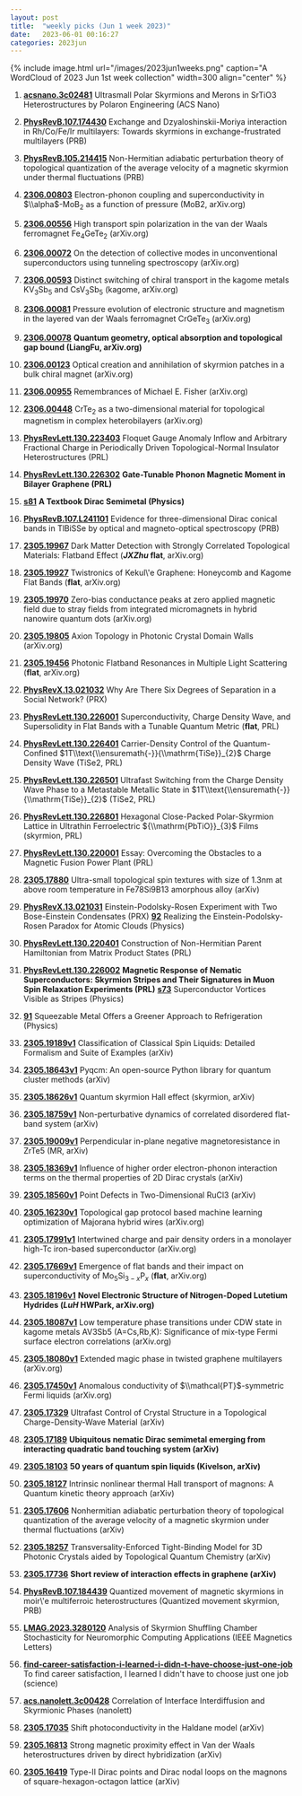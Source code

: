 ```yaml
---
layout: post
title:  "weekly picks (Jun 1 week 2023)"
date:   2023-06-01 00:16:27
categories: 2023jun
---
```



{% include image.html url="/images/2023jun1weeks.png" caption="A WordCloud of 2023 Jun 1st week collection" width=300 align="center" %}



1. **[acsnano.3c02481](https://doi.org/10.1021/acsnano.3c02481)** Ultrasmall Polar Skyrmions and Merons in SrTiO3 Heterostructures by Polaron Engineering (ACS Nano)

1. **[PhysRevB.107.174430](https://link.aps.org/doi/10.1103/PhysRevB.107.174430)** Exchange and Dzyaloshinskii-Moriya interaction in Rh/Co/Fe/Ir multilayers: Towards skyrmions in exchange-frustrated multilayers (PRB)






1. **[PhysRevB.105.214415](https://link.aps.org/doi/10.1103/PhysRevB.105.214415)** Non-Hermitian adiabatic perturbation theory of topological quantization of the average velocity of a magnetic skyrmion under thermal fluctuations (PRB)



1. **[2306.00803](http://arxiv.org/abs/2306.00803)** Electron-phonon coupling and superconductivity in $\\alpha$-MoB$_2$ as a function of pressure (MoB2, arXiv.org)

1. **[2306.00556](http://arxiv.org/abs/2306.00556)** High transport spin polarization in the van der Waals ferromagnet Fe$_4$GeTe$_2$ (arXiv.org)

1. **[2306.00072](http://arxiv.org/abs/2306.00072)** On the detection of collective modes in unconventional superconductors using tunneling spectroscopy (arXiv.org)

1. **[2306.00593](http://arxiv.org/abs/2306.00593)** Distinct switching of chiral transport in the kagome metals KV$_3$Sb$_5$ and CsV$_3$Sb$_5$ (kagome, arXiv.org)

1. **[2306.00081](http://arxiv.org/abs/2306.00081)** Pressure evolution of electronic structure and magnetism in the layered van der Waals ferromagnet CrGeTe$_3$ (arXiv.org)

1. **[2306.00078](http://arxiv.org/abs/2306.00078)** **Quantum geometry, optical absorption and topological gap bound (LiangFu, arXiv.org)**

1. **[2306.00123](http://arxiv.org/abs/2306.00123)** Optical creation and annihilation of skyrmion patches in a bulk chiral magnet (arXiv.org)

1. **[2306.00955](http://arxiv.org/abs/2306.00955)** Remembrances of Michael E. Fisher (arXiv.org)

1. **[2306.00448](http://arxiv.org/abs/2306.00448)** CrTe$_2$ as a two-dimensional material for topological magnetism in complex heterobilayers (arXiv.org)

1. **[PhysRevLett.130.223403](https://link.aps.org/doi/10.1103/PhysRevLett.130.223403)** Floquet Gauge Anomaly Inflow and Arbitrary Fractional Charge in Periodically Driven Topological-Normal Insulator Heterostructures (PRL)

1. **[PhysRevLett.130.226302](https://link.aps.org/doi/10.1103/PhysRevLett.130.226302)** **Gate-Tunable Phonon Magnetic Moment in Bilayer Graphene (PRL)**

1. **[s81](https://physics.aps.org/articles/v16/s81)** **A Textbook Dirac Semimetal (Physics)**

1. **[PhysRevB.107.L241101](https://link.aps.org/doi/10.1103/PhysRevB.107.L241101)** Evidence for three-dimensional Dirac conical bands in TlBiSSe by optical and magneto-optical spectroscopy (PRB)




1. **[2305.19967](http://arxiv.org/abs/2305.19967)** Dark Matter Detection with Strongly Correlated Topological Materials: Flatband Effect (__*JXZhu* flat__, arXiv.org)

1. **[2305.19927](http://arxiv.org/abs/2305.19927)** Twistronics of Kekul\\'e Graphene: Honeycomb and Kagome Flat Bands (**flat**, arXiv.org)

1. **[2305.19970](http://arxiv.org/abs/2305.19970)** Zero-bias conductance peaks at zero applied magnetic field due to stray fields from integrated micromagnets in hybrid nanowire quantum dots (arXiv.org)

1. **[2305.19805](http://arxiv.org/abs/2305.19805)** Axion Topology in Photonic Crystal Domain Walls (arXiv.org)

1. **[2305.19456](http://arxiv.org/abs/2305.19456)** Photonic Flatband Resonances in Multiple Light Scattering (**flat**, arXiv.org)

1. **[PhysRevX.13.021032](https://link.aps.org/doi/10.1103/PhysRevX.13.021032)** Why Are There Six Degrees of Separation in a Social Network? (PRX)

1. **[PhysRevLett.130.226001](https://link.aps.org/doi/10.1103/PhysRevLett.130.226001)** Superconductivity, Charge Density Wave, and Supersolidity in Flat Bands with a Tunable Quantum Metric (**flat**, PRL)

1. **[PhysRevLett.130.226401](https://link.aps.org/doi/10.1103/PhysRevLett.130.226401)** Carrier-Density Control of the Quantum-Confined $1T\\text{\\ensuremath{-}}{\\mathrm{TiSe}}_{2}$ Charge Density Wave (TiSe2, PRL)

1. **[PhysRevLett.130.226501](https://link.aps.org/doi/10.1103/PhysRevLett.130.226501)** Ultrafast Switching from the Charge Density Wave Phase to a Metastable Metallic State in $1T\\text{\\ensuremath{-}}{\\mathrm{TiSe}}_{2}$ (TiSe2, PRL)

1. **[PhysRevLett.130.226801](https://link.aps.org/doi/10.1103/PhysRevLett.130.226801)** Hexagonal Close-Packed Polar-Skyrmion Lattice in Ultrathin Ferroelectric ${\\mathrm{PbTiO}}_{3}$ Films (skyrmion, PRL)

1. **[PhysRevLett.130.220001](https://link.aps.org/doi/10.1103/PhysRevLett.130.220001)** Essay: Overcoming the Obstacles to a Magnetic Fusion Power Plant (PRL)




1. **[2305.17880](http://arxiv.org/abs/2305.17880)** Ultra-small topological spin textures with size of 1.3nm at above room temperature in Fe78Si9B13 amorphous alloy (arXiv)




1. **[PhysRevX.13.021031](https://link.aps.org/doi/10.1103/PhysRevX.13.021031)** Einstein-Podolsky-Rosen Experiment with Two Bose-Einstein Condensates (PRX) **[92](https://physics.aps.org/articles/v16/92)** Realizing the Einstein-Podolsky-Rosen Paradox for Atomic Clouds (Physics)


1. **[PhysRevLett.130.220401](https://link.aps.org/doi/10.1103/PhysRevLett.130.220401)** Construction of Non-Hermitian Parent Hamiltonian from Matrix Product States (PRL)

1. **[PhysRevLett.130.226002](https://link.aps.org/doi/10.1103/PhysRevLett.130.226002)** **Magnetic Response of Nematic Superconductors: Skyrmion Stripes and Their Signatures in Muon Spin Relaxation Experiments (PRL)**  **[s73](https://physics.aps.org/articles/v16/s73)** Superconductor Vortices Visible as Stripes (Physics)


1. **[91](https://physics.aps.org/articles/v16/91)** Squeezable Metal Offers a Greener Approach to Refrigeration (Physics)






1. **[2305.19189v1](https://arxiv.org/abs/2305.19189v1)** Classification of Classical Spin Liquids: Detailed Formalism and Suite of Examples (arXiv)

1. **[2305.18643v1](https://arxiv.org/abs/2305.18643v1)** Pyqcm: An open-source Python library for quantum cluster methods (arXiv)

1. **[2305.18626v1](https://arxiv.org/abs/2305.18626v1)** Quantum skyrmion Hall effect (skyrmion, arXiv)

1. **[2305.18759v1](https://arxiv.org/abs/2305.18759v1)** Non-perturbative dynamics of correlated disordered flat-band system (arXiv)

1. **[2305.19009v1](https://arxiv.org/abs/2305.19009v1)** Perpendicular in-plane negative magnetoresistance in ZrTe5 (MR, arXiv)

1. **[2305.18369v1](https://arxiv.org/abs/2305.18369v1)** Influence of higher order electron-phonon interaction terms on the thermal properties of 2D Dirac crystals (arXiv)

1. **[2305.18560v1](https://arxiv.org/abs/2305.18560v1)** Point Defects in Two-Dimensional RuCl3 (arXiv)




1. **[2305.16230v1](https://arxiv.org/abs/2305.16230v1)** Topological gap protocol based machine learning optimization of Majorana hybrid wires (arXiv.org)

1. **[2305.17991v1](https://arxiv.org/abs/2305.17991v1)** Intertwined charge and pair density orders in a monolayer high-Tc iron-based superconductor (arXiv.org)

1. **[2305.17669v1](https://arxiv.org/abs/2305.17669v1)** Emergence of flat bands and their impact on superconductivity of Mo$_5$Si$_{3-x}$P$_x$ (**flat**, arXiv.org)

1. **[2305.18196v1](https://arxiv.org/abs/2305.18196v1)** **Novel Electronic Structure of Nitrogen-Doped Lutetium Hydrides (*LuH* HWPark, arXiv.org)**

1. **[2305.18087v1](https://arxiv.org/abs/2305.18087v1)** Low temperature phase transitions under CDW state in kagome metals AV3Sb5 (A=Cs,Rb,K): Significance of mix-type Fermi surface electron correlations (arXiv.org)

1. **[2305.18080v1](https://arxiv.org/abs/2305.18080v1)** Extended magic phase in twisted graphene multilayers (arXiv.org)

1. **[2305.17450v1](https://arxiv.org/abs/2305.17450v1)** Anomalous conductivity of $\\mathcal{PT}$-symmetric Fermi liquids (arXiv.org)

1. **[2305.17329](http://arxiv.org/abs/2305.17329)** Ultrafast Control of Crystal Structure in a Topological Charge-Density-Wave Material (arXiv)

1. **[2305.17189](http://arxiv.org/abs/2305.17189)** **Ubiquitous nematic Dirac semimetal emerging from interacting quadratic band touching system (arXiv)**

1. **[2305.18103](http://arxiv.org/abs/2305.18103)** **50 years of quantum spin liquids (Kivelson, arXiv)**

1. **[2305.18127](http://arxiv.org/abs/2305.18127)** Intrinsic nonlinear thermal Hall transport of magnons: A Quantum kinetic theory approach (arXiv)

1. **[2305.17606](http://arxiv.org/abs/2305.17606)** Nonhermitian adiabatic perturbation theory of topological quantization of the average velocity of a magnetic skyrmion under thermal fluctuations (arXiv)

1. **[2305.18257](http://arxiv.org/abs/2305.18257)** Transversality-Enforced Tight-Binding Model for 3D Photonic Crystals aided by Topological Quantum Chemistry (arXiv)

1. **[2305.17736](http://arxiv.org/abs/2305.17736)** **Short review of interaction effects in graphene (arXiv)**



1. **[PhysRevB.107.184439](https://link.aps.org/doi/10.1103/PhysRevB.107.184439)** Quantized movement of magnetic skyrmions in moir\\'e multiferroic heterostructures (Quantized movement skyrmion, PRB)


1. **[LMAG.2023.3280120](https://ieeexplore.ieee.org/document/10135086)** Analysis of Skyrmion Shuffling Chamber Stochasticity for Neuromorphic Computing Applications (IEEE Magnetics Letters)


1. **[find-career-satisfaction-i-learned-i-didn-t-have-choose-just-one-job](https://www.science.org/content/article/find-career-satisfaction-i-learned-i-didn-t-have-choose-just-one-job)** To find career satisfaction, I learned I didn't have to choose just one job (science)


1. **[acs.nanolett.3c00428](https://doi.org/10.1021/acs.nanolett.3c00428)** Correlation of Interface Interdiffusion and Skyrmionic Phases (nanolett)


1. **[2305.17035](http://arxiv.org/abs/2305.17035)** Shift photoconductivity in the Haldane model (arXiv)

1. **[2305.16813](http://arxiv.org/abs/2305.16813)** Strong magnetic proximity effect in Van der Waals heterostructures driven by direct hybridization (arXiv)

1. **[2305.16419](http://arxiv.org/abs/2305.16419)** Type-II Dirac points and Dirac nodal loops on the magnons of square-hexagon-octagon lattice (arXiv)


